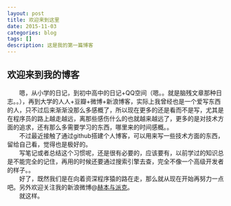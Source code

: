 ```yaml
---
layout: post
title: 欢迎来到这里
date: 2015-11-03
categories: blog
tags: []
description: 这是我的第一篇博客
---
```

## 欢迎来到我的博客

 　　嗯，从小学的日记，到初中高中的日记+QQ空间（嗯。。就是脑残文章那种日志。。），再到大学的人人+豆瓣+微博+新浪博客，实际上我曾经也是一个爱写东西的人，只不过后来渐渐没那么多感概了，所以现在更多的还是看而不是写，尤其是在程序员的路上越走越远，离那些感伤什么的也就越来越远了，更多的是对技术方面的追求，还有那么多需要学习的东西，哪里来的时间感概。。  
　　不过最近接触了通过github搭建个人博客，可以用来写一些技术方面的东西，留给自己看，觉得也是极好的。  
　　写笔记或者总结这个习惯呢，还是很有必要的，应该要有，以前学过的知识总是不能完全的记住，再用的时候还要通过搜索引擎去查，完全不像一个高级开发者的样子。。  
　　好了，既然我们是在向着资深程序猿的路在走，那么就从现在开始再努力一点吧。另外欢迎关注我的新浪微博@[赫本与派克](http://weibo.com/2247005515)。  
 　　就这样。
